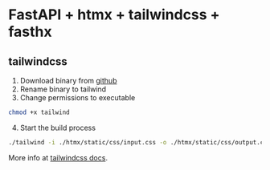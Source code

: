 # FastAPI + htmx + tailwindcss + fasthx
## tailwindcss
1. Download binary from [github](https://github.com/tailwindlabs/tailwindcss/releases/latest)
2. Rename binary to tailwind
3. Change permissions to executable
```bash
chmod +x tailwind
```
4. Start the build process
```bash
./tailwind -i ./htmx/static/css/input.css -o ./htmx/static/css/output.css --watch
```
More info at [tailwindcss docs](https://tailwindcss.com/docs/installation).